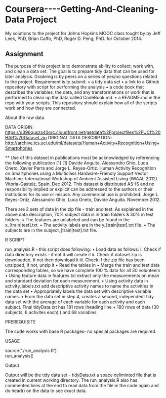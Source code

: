 Coursera----Getting-And-Cleaning-Data Project
=============================================

My solutions to the project for Johns Hopkins MOOC class tought by by Jeff Leek, PhD, Brian Caffo, PhD, Roger D. Peng, PhD. for October 2014.

Assignment
----------

The purpose of this project is to demonstrate ability to collect, work with, and clean a data set. The goal is to prepare tidy data that can be used for later analysis. Gradeing is by peers on a series of yes/no questions related to the project. Requirement is to submit:
    •	a tidy data set 
    •	a link to a Github repository with script for performing the analysis
    •	a code book that describes the variables, the data, and any transformations or work that is performed to clean up the data called CodeBook.md. 
    •	a README.md in the repo with your scripts. 
This repository should explain how all of the scripts work and how they are connected.  
 
About the raw data

DATA ORIGIN: https://d396qusza40orc.cloudfront.net/getdata%2Fprojectfiles%2FUCI%20HAR%20Dataset.zip
ORIGINAL DATA DESCRIPTION: http://archive.ics.uci.edu/ml/datasets/Human+Activity+Recognition+Using+Smartphones

** Use of this dataset in publications must be acknowledged by referencing the following publication [1] [1] Davide Anguita, Alessandro Ghio, Luca Oneto, Xavier Parra and Jorge L. Reyes-Ortiz. Human Activity Recognition on Smartphones using a Multiclass Hardware-Friendly Support Vector Machine. International Workshop of Ambient Assisted Living (IWAAL 2012). Vitoria-Gasteiz, Spain. Dec 2012. This dataset is distributed AS-IS and no responsibility implied or explicit can be addressed to the authors or their institutions for its use or misuse. Any commercial use is prohibited. Jorge L. Reyes-Ortiz, Alessandro Ghio, Luca Oneto, Davide Anguita. November 2012.

There are 2 sets of data in the zip file - train and test. As explained in the above data description, 70% subject data is in train folders & 30% in test folders.
    •	The features are unlabeled and can be found in the x_[train|test].txt. 
    •	The activity labels are in the y_[train|test].txt file. 
    •	The subjects are in the subject_[train|test].txt file.

R SCRIPT

run_analysis.R - this script does following:
    •	Load data as follows:
        i.	Check if data directory exists - if not it will create it
        ii.	Check if dataset zip is downloaded, if not then download it
        iii.	Check if the zip file has been unzipped, if not, unzip it
    •	Read the tables in
    •	Merge the train and test data corresponding tables, so we have complete 100 % data for all 30 volunteers
    •	Using feature data in features.txt extract only the measurements on mean and standard deviation for each measurement. 
    •	Using activity data in activity_labels.txt  add descriptive activity names to name the activities in the data set
    •	Appropriately labels the data set with descriptive variable names. 
    •	From the data set in step 4, creates a second, independent tidy data set with the average of each variable for each activity and each subject. Final tidyData.txt has 181 rows (heading line + 180 rows of data (30 subjects, 6 activites each) ) and 68 variables 

PREREQUISITE

The code works with base R packages- no special packages are required.

USAGE

source('./run_analysis.R')  
run_analysis()

Output

Output will be the tidy data set - tidyData.txt a space deliminted file that is created in current working directory. The run_analysis.R also has commented lines at the end to read data from the file in the code again and do head() on the data to see exact data.
